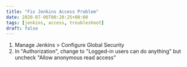 ```yaml
---
title: "Fix Jenkins Access Problem"
date: 2020-07-06T00:20:25+08:00
tags: [jenkins, access, troubleshoot]
draft: false
---
```


1. Manage Jenkins > Configure Global Security
2. In "Authorization", change to "Logged-in users can do anything" but uncheck "Allow anonymous read access"
